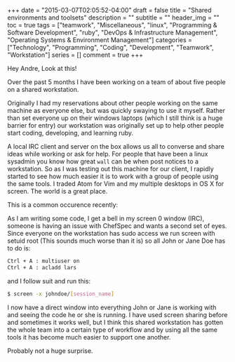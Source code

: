 +++
date  = "2015-03-07T02:05:52-04:00"
draft = false
title  = "Shared environments and toolsets"
description = ""
subtitle = ""
header_img = ""
toc = true
tags = ["teamwork", "Miscellaneous", "linux", "Programming & Software Development", "ruby", "DevOps & Infrastructure Management", "Operating Systems & Environment Management"]
categories = ["Technology", "Programming", "Coding", "Development", "Teamwork", "Workstation"]
series = []
comment = true
+++

Hey Andre, Look at this!


Over the past 5 months I have been working on a team of about five people on a shared workstation. 

Originally I had my reservations about other people working on the same machine as everyone else, but was
quickly swaying to use it myself. 
Rather than set everyone up on their windows laptops (which I still think is a huge barrier for entry) our workstation 
was originally set up to help other people start coding, developing, and learning ruby. 

A local IRC client and server on the box allows us all to converse and share ideas while working or ask for help. For 
people that have been a linux sysadmin you know how great `wall` can be when post notices to a workstation. So as I was
testing out this machine for our client, I rapidly started to see how much easier it is to work with a group of 
people using the same tools. I traded Atom for Vim and my multiple desktops in OS X for screen. The world is a great place.

This is a common occurence recently:

As I am writing some code, I get a bell in my screen 0 window (IRC), 
someone is having an issue with ChefSpec and wants a second set of eyes. 
Since everyone on the workstation has sudo access we run screen with 
setuid root (This sounds much worse than it is) so all John or Jane Doe has to do is:

```bash
Ctrl + A : multiuser on
Ctrl + A : acladd lars
```

and I follow suit and run this:

```bash
$ screen -x johndoe/[session_name]
```
I now have a direct window into everything John or Jane is working with and 
seeing the code he or she is running. I have used screen sharing before and
sometimes it works well, but I think this shared workstation has gotten the whole team
into a certain type of workflow and by using all the same tools it has become much easier to
support one another.

Probably not a huge surprise.

